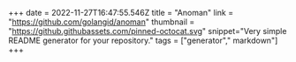 +++
date = 2022-11-27T16:47:55.546Z
title = "Anoman"
link = "https://github.com/golangid/anoman"
thumbnail = "https://github.githubassets.com/pinned-octocat.svg"
snippet="Very simple README generator for your repository."
tags = ["generator"," markdown"]
+++
